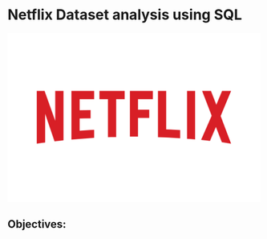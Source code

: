 # Netflix Dataset analysis using SQL

![Netflix Logo](https://github.com/mmujahed96/Netflix_Dataset_SQL_Project/blob/main/Netflix-Logo.png)

## Objectives:

